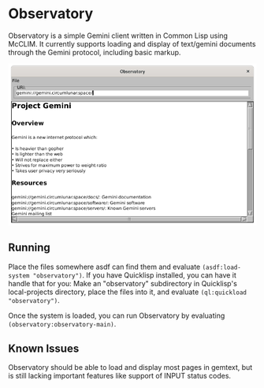 # Observatory

Observatory is a simple Gemini client written in Common Lisp using McCLIM. It currently supports loading and display of text/gemini documents through the Gemini protocol, including basic markup.

![Screenshot of Observatory](screenshot.png)

## Running

Place the files somewhere asdf can find them and evaluate `(asdf:load-system "observatory")`. If you have Quicklisp installed, you can have it handle that for you: Make an "observatory" subdirectory in Quicklisp's local-projects directory, place the files into it, and evaluate `(ql:quickload "observatory")`.

Once the system is loaded, you can run Observatory by evaluating `(observatory:observatory-main)`.

## Known Issues

Observatory should be able to load and display most pages in gemtext, but is still lacking important features like support of INPUT status codes.